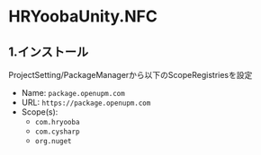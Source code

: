 # HRYoobaUnity.NFC
## 1.インストール
ProjectSetting/PackageManagerから以下のScopeRegistriesを設定
- Name: `package.openupm.com`
- URL: `https://package.openupm.com`
- Scope(s):
  - `com.hryooba`
  - `com.cysharp`
  - `org.nuget`
